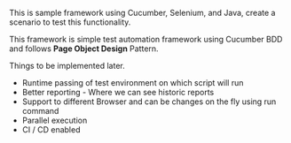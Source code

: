 


This is sample framework using Cucumber, Selenium, and Java, create a scenario to test this functionality.


This framework is simple test automation framework using Cucumber BDD and follows **Page Object Design** Pattern.

Things to be implemented later.

- Runtime passing of test environment on which script will run
- Better reporting - Where we can see historic reports
- Support to different Browser and can be changes on the fly using run command
- Parallel execution 
- CI / CD enabled
